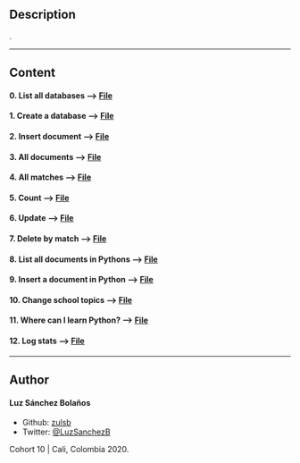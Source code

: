 ## Description

.

---
## Content

#### 0. List all databases --> [File](./0-list_databases)
#### 1. Create a database --> [File](./1-use_or_create_database)
#### 2. Insert document --> [File](./2-insert)
#### 3. All documents --> [File](./3-all)
#### 4. All matches --> [File](./4-match)
#### 5. Count --> [File](./5-count)
#### 6. Update --> [File](./6-update)
#### 7. Delete by match --> [File](./7-delete)
#### 8. List all documents in Pythons --> [File](./8-all.py)
#### 9. Insert a document in Python --> [File](./9-insert_school.py)
#### 10. Change school topics --> [File](./10-update_topics.py)
#### 11. Where can I learn Python? --> [File](./11-schools_by_topic.py)
#### 12. Log stats --> [File](./12-log_stats.py)

---

## Author
#### Luz Sánchez Bolaños
- Github: [zulsb](https://github.com/zulsb)
- Twitter: [@LuzSanchezB](https://twitter.com/LuzSanchezB)

Cohort 10 | Cali, Colombia 2020.